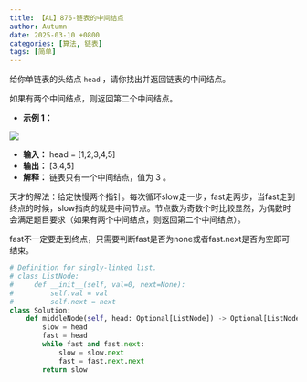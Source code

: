 ```yaml
---
title: 【AL】876-链表的中间结点
author: Autumn
date: 2025-03-10 +0800
categories: [算法, 链表]
tags: [简单]
---
```


给你单链表的头结点 `head` ，请你找出并返回链表的中间结点。

如果有两个中间结点，则返回第二个中间结点。

- **示例 1：**

![](https://assets.leetcode.com/uploads/2021/07/23/lc-midlist1.jpg)

- **输入：** head = [1,2,3,4,5]
- **输出：** [3,4,5]
- **解释：** 链表只有一个中间结点，值为 3 。


天才的解法：给定快慢两个指针。每次循环slow走一步，fast走两步，当fast走到终点的时候，slow指向的就是中间节点。节点数为奇数个时比较显然，为偶数时会满足题目要求（如果有两个中间结点，则返回第二个中间结点）。

fast不一定要走到终点，只需要判断fast是否为none或者fast.next是否为空即可结束。


```Python
# Definition for singly-linked list.
# class ListNode:
#     def __init__(self, val=0, next=None):
#         self.val = val
#         self.next = next
class Solution:
    def middleNode(self, head: Optional[ListNode]) -> Optional[ListNode]:
        slow = head 
        fast = head 
        while fast and fast.next:
            slow = slow.next 
            fast = fast.next.next
        return slow 
```